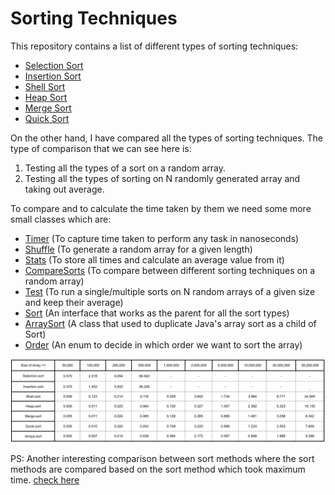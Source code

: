 # Sorting Techniques

This repository contains a list of different types of sorting techniques:

- [Selection Sort](./src/sort/Selection.java)
- [Insertion Sort](./src/sort/Insertion.java)
- [Shell Sort](./src/sort/Shell.java)
- [Heap Sort](./src/sort/Heap.java)
- [Merge Sort](./src/sort/Merge.java)
- [Quick Sort](./src/sort/Quick.java)

On the other hand, I have compared all the types of sorting techniques.
The type of comparison that we can see here is:
 1. Testing all the types of a sort on a random array.
 2. Testing all the types of sorting on N randomly generated array and taking out average.

To compare and to calculate the time taken by them we need some more small classes which are:

- [Timer](./src/Timer.java) (To capture time taken to perform any task in nanoseconds)
- [Shuffle](./src/Shuffle.java) (To generate a random array for a given length)
- [Stats](./src/Stats.java) (To store all times and calculate an average value from it)
- [CompareSorts](./src/CompareSorts.java) (To compare between different sorting techniques on a random array)
- [Test](./src/Test.java) (To run a single/multiple sorts on N random arrays of a given size and keep their average)
- [Sort](./src/sort/Sort.java) (An interface that works as the parent for all the sort types)
- [ArraySort](./src/sort/ArraySort.java) (A class that used to duplicate Java's array sort as a child of Sort)
- [Order](./src/sort/Order.java) (An enum to decide in which order we want to sort the array)


![Average Time Taken by Sort method to sort 100 random arrays of the given size](./data.png "Average time taken by Sort method to sort 100 random arrays of the given size")

PS: Another interesting comparison between sort methods where the sort methods are compared based on the sort method
which took maximum time. [check here](./Comparison.md) 